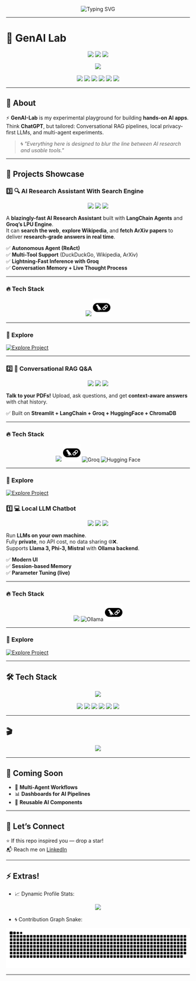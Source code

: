 <!-- Banner -->
<p align="center">
  <img src="https://readme-typing-svg.demolab.com?font=Fira+Code&size=28&pause=1000&color=00C2FF&center=true&vCenter=true&width=700&lines=Welcome+to+GenAI+Lab!;Building+Next-Gen+AI+Apps;Conversational+RAG+%7C+Local+LLMs+%7C+Agents" alt="Typing SVG" />
</p>

---

# 🧪 GenAI Lab  

<p align="center">
  <img src="https://img.shields.io/github/stars/kanhaiya-98/GenAI-Lab?style=social" />
  <img src="https://img.shields.io/github/forks/kanhaiya-98/GenAI-Lab?style=social" />
  <img src="https://img.shields.io/badge/Made_With-❤️_and_AI-red?style=flat&logo=github" />
</p>

<p align="center">
  <!-- Skillicons (core stack) -->
  <img src="https://skillicons.dev/icons?i=python,flask,fastapi,docker,pytorch,git,github,vscode,mongodb,postgresql,azure,gcp,linux" />
</p>

<p align="center">
  <!-- Badges (GenAI stack) -->
  <img src="https://img.shields.io/badge/LangChain-1C3C3E?style=for-the-badge&logo=chainlink&logoColor=white" />
  <img src="https://img.shields.io/badge/OpenAI-412991?style=for-the-badge&logo=openai&logoColor=white" />
  <img src="https://img.shields.io/badge/HuggingFace-FFD21E?style=for-the-badge&logo=huggingface&logoColor=black" />
  <img src="https://img.shields.io/badge/Anthropic-000000?style=for-the-badge" />
  <img src="https://img.shields.io/badge/ChromaDB-DC267F?style=for-the-badge" />
  <img src="https://img.shields.io/badge/Milvus-00B5AD?style=for-the-badge" />
</p>


---

## 🚀 About  

⚡ **GenAI-Lab** is my experimental playground for building **hands-on AI apps**.  
Think **ChatGPT**, but tailored: Conversational RAG pipelines, local privacy-first LLMs, and multi-agent experiments.  

> 🌀 *"Everything here is designed to blur the line between AI research and usable tools."*  

---

## 📂 Projects Showcase  

### 3️⃣ 🔍 AI Research Assistant With Search Engine  

<p align="center">
  <img src="https://github.com/ikatyang/emoji-cheat-sheet/raw/master/public/graphics/emojis/microscope.png" width="40" /> 
  <img src="https://github.com/ikatyang/emoji-cheat-sheet/raw/master/public/graphics/emojis/books.png" width="40" /> 
  <img src="https://github.com/ikatyang/emoji-cheat-sheet/raw/master/public/graphics/emojis/rocket.png" width="40" /> 
</p>

A **blazingly-fast AI Research Assistant** built with **LangChain Agents** and **Groq’s LPU Engine**.  
It can **search the web**, **explore Wikipedia**, and **fetch ArXiv papers** to deliver **research-grade answers in real time**.  

✅ **Autonomous Agent (ReAct)**  
✅ **Multi-Tool Support** (DuckDuckGo, Wikipedia, ArXiv)  
✅ **Lightning-Fast Inference with Groq**  
✅ **Conversation Memory + Live Thought Process**  

---

### 🔥 Tech Stack
<p align="center">
  <img src="https://skillicons.dev/icons?i=python,streamlit,git,github,vscode,docker" />
  <img src="https://raw.githubusercontent.com/simple-icons/simple-icons/develop/icons/langchain.svg" height="48" title="LangChain" />
 
</p>

---

### 🚀 Explore
[![Explore Project](https://img.shields.io/badge/Explore_Project-%230A66C2.svg?style=for-the-badge&logo=github&logoColor=white)](https://github.com/kanhaiya-98/GenAI-Lab/tree/main/AI%20RESEARCH%20ASSISTANT%20WITH%20SEARCH%20ENGINE)

---


### 2️⃣ 🤖 Conversational RAG Q&A  

<p align="center">
  <img src="https://github.com/ikatyang/emoji-cheat-sheet/raw/master/public/graphics/emojis/page_facing_up.png" width="40" /> 
  <img src="https://github.com/ikatyang/emoji-cheat-sheet/raw/master/public/graphics/emojis/speech_balloon.png" width="40" /> 
  <img src="https://github.com/ikatyang/emoji-cheat-sheet/raw/master/public/graphics/emojis/lightning.png" width="40" /> 
</p>

**Talk to your PDFs!** Upload, ask questions, and get **context-aware answers** with chat history.  

✅ Built on **Streamlit + LangChain + Groq + HuggingFace + ChromaDB**


---

### 🔥 Tech Stack
<p align="center">
  <img src="https://skillicons.dev/icons?i=python,streamlit,fastapi,docker,pytorch,git,github,vscode,mongodb" />
  <img src="https://raw.githubusercontent.com/simple-icons/simple-icons/develop/icons/langchain.svg" height="48" />
  <img src="https://avatars.githubusercontent.com/u/123345040?s=200&v=4" height="48" title="Groq" />
  <img src="https://huggingface.co/front/assets/huggingface_logo-noborder.svg" height="48" title="Hugging Face" />

</p>

---

### 🚀 Explore
[![Explore Project](https://img.shields.io/badge/Explore_Project-%230A66C2.svg?style=for-the-badge&logo=github&logoColor=white)](https://github.com/kanhaiya-98/GenAI-Lab/tree/main/RAG-Q%26A-CHATBOT-WITH-PDF-%26-CHAT-HISTORY)


### 1️⃣ 💻 Local LLM Chatbot  

<p align="center">
  <img src="https://github.com/ikatyang/emoji-cheat-sheet/raw/master/public/graphics/emojis/computer.png" width="40" /> 
  <img src="https://github.com/ikatyang/emoji-cheat-sheet/raw/master/public/graphics/emojis/lock.png" width="40" /> 
  <img src="https://github.com/ikatyang/emoji-cheat-sheet/raw/master/public/graphics/emojis/brain.png" width="40" /> 
</p>

Run **LLMs on your own machine**.  
Fully **private**, no API cost, no data sharing 🌐❌.  
Supports **Llama 3, Phi-3, Mistral** with **Ollama backend**.  

✅ **Modern UI**  
✅ **Session-based Memory**  
✅ **Parameter Tuning (live)**  

---

### 🔥 Tech Stack
<p align="center">
  <img src="https://skillicons.dev/icons?i=python,streamlit,git,github,vscode,docker" />
  <img src="https://avatars.githubusercontent.com/u/150010367?s=200&v=4" height="48" title="Ollama" />
  <img src="https://raw.githubusercontent.com/simple-icons/simple-icons/develop/icons/langchain.svg" height="48" title="LangChain" />
</p>

---

### 🚀 Explore
[![Explore Project](https://img.shields.io/badge/Explore_Project-%230A66C2.svg?style=for-the-badge&logo=github&logoColor=white)](https://github.com/kanhaiya-98/GenAI-Lab/tree/main/Q%26A%20CHATBOT)

---

## 🛠️ Tech Stack  
<p align="center">
  <!-- Skillicons (core stack) -->
  <img src="https://skillicons.dev/icons?i=python,streamlit,fastapi,docker,pytorch,git,github,vscode,mongodb,postgresql,azure,gcp,linux" />
</p>

<p align="center">
  <!-- Badges (GenAI stack) -->
  <img src="https://img.shields.io/badge/LangChain-1C3C3E?style=for-the-badge&logo=chainlink&logoColor=white" />
  <img src="https://img.shields.io/badge/OpenAI-412991?style=for-the-badge&logo=openai&logoColor=white" />
  <img src="https://img.shields.io/badge/HuggingFace-FFD21E?style=for-the-badge&logo=huggingface&logoColor=black" />
  <img src="https://img.shields.io/badge/Anthropic-000000?style=for-the-badge" />
  <img src="https://img.shields.io/badge/ChromaDB-DC267F?style=for-the-badge" />
  <img src="https://img.shields.io/badge/Milvus-00B5AD?style=for-the-badge" />
</p>




---

## 🎬  

<p align="center">
  <img src="https://raw.githubusercontent.com/abhisheknaiidu/abhisheknaiidu/master/code.gif" width="400" />
</p>  

---

## 🌱 Coming Soon  

- 🤝 **Multi-Agent Workflows**  
- 📊 **Dashboards for AI Pipelines**  
- 🧩 **Reusable AI Components**  

---
## 🤝 Let’s Connect  

⭐ If this repo inspired you — drop a star!  
📬 Reach me on [LinkedIn](https://www.linkedin.com/in/kanhayya-gupta-b46a5b329/)  

---
## ⚡ Extras! 

- 📈 Dynamic Profile Stats:  
<p align="center">
  <img src="https://github-readme-stats.vercel.app/api/pin/?username=kanhaiya-98&repo=GenAI-Lab&theme=tokyonight" />
</p>

- 🌀 Contribution Graph Snake:  
<p align="center">
  <img src="https://github.com/Platane/snk/raw/output/github-contribution-grid-snake.svg" />
</p>  

---

